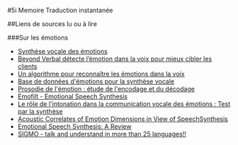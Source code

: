 #5i Memoire Traduction instantanée

##Liens de sources lu ou à lire

###Sur les émotions

- [Synthèse vocale des émotions](http://www.irit.fr/WACA/papiers/Waca06_Audibert-et-al.pdf)
- [Beyond Verbal détecte l’émotion dans la voix pour mieux cibler les clients](http://www.atelier.net/trends/articles/beyond-verbal-detecte-emotion-voix-mieux-cibler-clients_420049)
- [Un algorithme pour reconnaître les émotions dans la voix](http://www.numerama.com/magazine/20691-un-algorithme-pour-reconnaitre-les-emotions-dans-la-voix-bientot-dans-siri.html)
- [Base de données d'émotions pour la synthèse vocale](http://catalog.elra.info/product_info.php?products_id=1151&keywords=nemlar&language=fr)
- [Prosodie de l'émotion : étude de l'encodage et du décodage](http://clf.unige.ch/display.php?numero=23&idFichier=17)
- [Emofilt - Emotional Speech Synthesis](http://sourceforge.net/projects/emofilt/)
- [Le rôle de l'intonation dans la communication vocale des émotions : Test par la synthèse](http://hal.archives-ouvertes.fr/docs/00/10/03/47/PDF/article_proso_Geneve_CIL_Louvain.pdf)
- [Acoustic Correlates of Emotion Dimensions in View of SpeechSynthesis](ftp://134.96.191.190/papers/local/schroeder_etal2001.pdf)
- [Emotional Speech Synthesis: A Review](ftp://ftp.sb.dfki.de/papers/local/schroeder2001.pdf)
- [SIGMO - talk and understand in more than 25 languages!!](http://www.indiegogo.com/projects/sigmo-talk-and-understand-in-more-than-25-languages)
